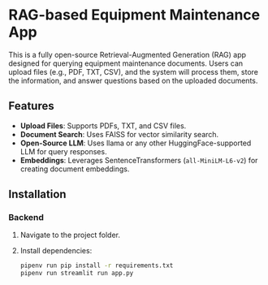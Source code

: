 # RAG-based Equipment Maintenance App

This is a fully open-source Retrieval-Augmented Generation (RAG) app designed for querying equipment maintenance documents. Users can upload files (e.g., PDF, TXT, CSV), and the system will process them, store the information, and answer questions based on the uploaded documents.

## Features

- **Upload Files**: Supports PDFs, TXT, and CSV files.
- **Document Search**: Uses FAISS for vector similarity search.
- **Open-Source LLM**: Uses llama or any other HuggingFace-supported LLM for query responses.
- **Embeddings**: Leverages SentenceTransformers (`all-MiniLM-L6-v2`) for creating document embeddings.

## Installation

### Backend

1. Navigate to the project folder.
2. Install dependencies:

   ```bash
   pipenv run pip install -r requirements.txt
   pipenv run streamlit run app.py